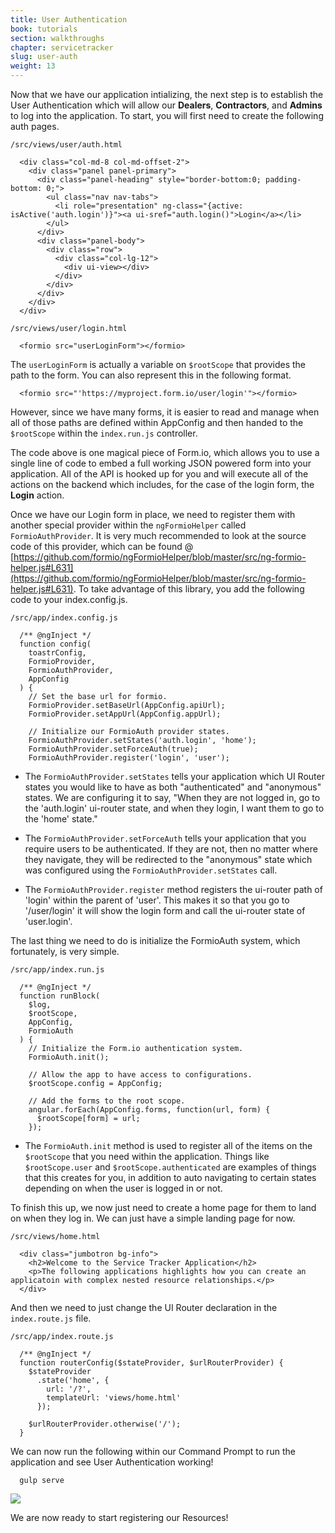 ```yaml
---
title: User Authentication
book: tutorials
section: walkthroughs
chapter: servicetracker
slug: user-auth
weight: 13
---
```

Now that we have our application intializing, the next step is to establish the User Authentication which will allow our **Dealers**, **Contractors**, and **Admins** to log into the application. To start, you will first need to create the following auth pages.

```/src/views/user/auth.html```

```
  <div class="col-md-8 col-md-offset-2">
    <div class="panel panel-primary">
      <div class="panel-heading" style="border-bottom:0; padding-bottom: 0;">
        <ul class="nav nav-tabs">
          <li role="presentation" ng-class="{active: isActive('auth.login')}"><a ui-sref="auth.login()">Login</a></li>
        </ul>
      </div>
      <div class="panel-body">
        <div class="row">
          <div class="col-lg-12">
            <div ui-view></div>
          </div>
        </div>
      </div>
    </div>
  </div>
```

```/src/views/user/login.html```

```
  <formio src="userLoginForm"></formio>
```
The ```userLoginForm``` is actually a variable on ```$rootScope``` that provides the path to the form. You can also represent this in the following format.

```
  <formio src="'https://myproject.form.io/user/login'"></formio>
```
However, since we have many forms, it is easier to read and manage when all of those paths are defined within AppConfig and then handed to the ```$rootScope``` within the ```index.run.js``` controller.

The code above is one magical piece of Form.io, which allows you to use a single line of code to embed a full working JSON powered form into your application. All of the API is hooked up for you and will execute all of the actions on the backend which includes, for the case of the login form, the **Login** action.

Once we have our Login form in place, we need to register them with another special provider within the ```ngFormioHelper``` called ```FormioAuthProvider```. It is very much recommended to look at the source code of this provider, which can be found @ [https://github.com/formio/ngFormioHelper/blob/master/src/ng-formio-helper.js#L631](https://github.com/formio/ngFormioHelper/blob/master/src/ng-formio-helper.js#L631). To take advantage of this library, you add the following code to your index.config.js.

```/src/app/index.config.js```

```
  /** @ngInject */
  function config(
    toastrConfig,
    FormioProvider,
    FormioAuthProvider,
    AppConfig
  ) {
    // Set the base url for formio.
    FormioProvider.setBaseUrl(AppConfig.apiUrl);
    FormioProvider.setAppUrl(AppConfig.appUrl);

    // Initialize our FormioAuth provider states.
    FormioAuthProvider.setStates('auth.login', 'home');
    FormioAuthProvider.setForceAuth(true);
    FormioAuthProvider.register('login', 'user');
```

  - The ```FormioAuthProvider.setStates``` tells your application which UI Router states you would like to have as both "authenticated" and "anonymous" states. We are configuring it to say, "When they are not logged in, go to the 'auth.login' ui-router state, and when they login, I want them to go to the 'home' state."

  - The ```FormioAuthProvider.setForceAuth``` tells your application that you require users to be authenticated. If they are not, then no matter where they navigate, they will be redirected to the "anonymous" state which was configured using the ```FormioAuthProvider.setStates``` call.

  - The ```FormioAuthProvider.register``` method registers the ui-router path of 'login' within the parent of 'user'. This makes it so that you go to '/user/login' it will show the login form and call the ui-router state of 'user.login'.


The last thing we need to do is initialize the FormioAuth system, which fortunately, is very simple.

```/src/app/index.run.js```

```
  /** @ngInject */
  function runBlock(
    $log,
    $rootScope,
    AppConfig,
    FormioAuth
  ) {
    // Initialize the Form.io authentication system.
    FormioAuth.init();

    // Allow the app to have access to configurations.
    $rootScope.config = AppConfig;

    // Add the forms to the root scope.
    angular.forEach(AppConfig.forms, function(url, form) {
      $rootScope[form] = url;
    });
```
  - The ```FormioAuth.init``` method is used to register all of the items on the ```$rootScope``` that you need within the application.  Things like ```$rootScope.user``` and ```$rootScope.authenticated``` are examples of things that this creates for you, in addition to auto navigating to certain states depending on when the user is logged in or not.

To finish this up, we now just need to create a home page for them to land on when they log in. We can just have a simple landing page for now.

```/src/views/home.html```

```
  <div class="jumbotron bg-info">
    <h2>Welcome to the Service Tracker Application</h2>
    <p>The following applications highlights how you can create an applicatoin with complex nested resource relationships.</p>
  </div>
```

And then we need to just change the UI Router declaration in the ```index.route.js``` file.

```/src/app/index.route.js```

```
  /** @ngInject */
  function routerConfig($stateProvider, $urlRouterProvider) {
    $stateProvider
      .state('home', {
        url: '/?',
        templateUrl: 'views/home.html'
      });

    $urlRouterProvider.otherwise('/');
  }
```

We can now run the following within our Command Prompt to run the application and see User Authentication working!

```
  gulp serve
```

![](/assets/img/tutorials/walkthroughs/servicetracker/user-auth-page.png)

We are now ready to start registering our Resources!